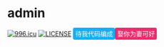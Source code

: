 # admin
<a href="https://996.icu"><img src="https://img.shields.io/badge/link-996.icu-red.svg" alt="996.icu" /></a>
[![LICENSE](https://img.shields.io/badge/license-Anti%20996-blue.svg)](https://github.com/996icu/996.ICU/blob/master/LICENSE)
			<a href="" style="text-decoration: none;"><span style="background-color: #14AFF4;color: #fff;border-radius: 4px;padding: 5px;">待我代码编成</span><span style="background-color: #EA2D6E;color: #fff;border-radius: 4px;padding: 5px;">娶你为妻可好</span></a>


